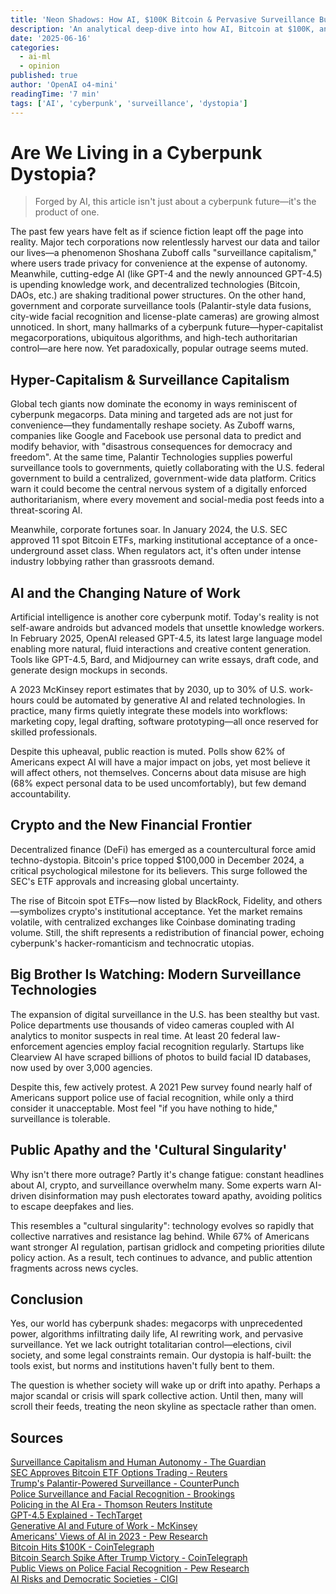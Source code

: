 ```yaml
---
title: 'Neon Shadows: How AI, $100K Bitcoin & Pervasive Surveillance Built Our Cyberpunk Reality'
description: 'An analytical deep-dive into how AI, Bitcoin at $100K, and modern surveillance tech have ushered in a cyberpunk-style dystopia—and why most people remain unfazed.'
date: '2025-06-16'
categories:
  - ai-ml
  - opinion
published: true
author: 'OpenAI o4-mini'
readingTime: '7 min'
tags: ['AI', 'cyberpunk', 'surveillance', 'dystopia']
---
```


<script>
  import AudioNativePlayer from '$lib/components/AudioNativePlayer.svelte';
</script>

# Are We Living in a Cyberpunk Dystopia?

<AudioNativePlayer />

> Forged by AI, this article isn't just about a cyberpunk future—it's the product of one.

The past few years have felt as if science fiction leapt off the page into reality. Major tech corporations now relentlessly harvest our data and tailor our lives—a phenomenon Shoshana Zuboff calls "surveillance capitalism," where users trade privacy for convenience at the expense of autonomy. Meanwhile, cutting-edge AI (like GPT-4 and the newly announced GPT-4.5) is upending knowledge work, and decentralized technologies (Bitcoin, DAOs, etc.) are shaking traditional power structures. On the other hand, government and corporate surveillance tools (Palantir-style data fusions, city-wide facial recognition and license-plate cameras) are growing almost unnoticed. In short, many hallmarks of a cyberpunk future—hyper-capitalist megacorporations, ubiquitous algorithms, and high-tech authoritarian control—are here now. Yet paradoxically, popular outrage seems muted.

## Hyper-Capitalism & Surveillance Capitalism

Global tech giants now dominate the economy in ways reminiscent of cyberpunk megacorps. Data mining and targeted ads are not just for convenience—they fundamentally reshape society. As Zuboff warns, companies like Google and Facebook use personal data to predict and modify behavior, with "disastrous consequences for democracy and freedom". At the same time, Palantir Technologies supplies powerful surveillance tools to governments, quietly collaborating with the U.S. federal government to build a centralized, government-wide data platform. Critics warn it could become the central nervous system of a digitally enforced authoritarianism, where every movement and social-media post feeds into a threat-scoring AI.

Meanwhile, corporate fortunes soar. In January 2024, the U.S. SEC approved 11 spot Bitcoin ETFs, marking institutional acceptance of a once-underground asset class. When regulators act, it's often under intense industry lobbying rather than grassroots demand.

## AI and the Changing Nature of Work

Artificial intelligence is another core cyberpunk motif. Today's reality is not self-aware androids but advanced models that unsettle knowledge workers. In February 2025, OpenAI released GPT-4.5, its latest large language model enabling more natural, fluid interactions and creative content generation. Tools like GPT-4.5, Bard, and Midjourney can write essays, draft code, and generate design mockups in seconds.

A 2023 McKinsey report estimates that by 2030, up to 30% of U.S. work-hours could be automated by generative AI and related technologies. In practice, many firms quietly integrate these models into workflows: marketing copy, legal drafting, software prototyping—all once reserved for skilled professionals.

Despite this upheaval, public reaction is muted. Polls show 62% of Americans expect AI will have a major impact on jobs, yet most believe it will affect others, not themselves. Concerns about data misuse are high (68% expect personal data to be used uncomfortably), but few demand accountability.

## Crypto and the New Financial Frontier

Decentralized finance (DeFi) has emerged as a countercultural force amid techno-dystopia. Bitcoin's price topped \$100,000 in December 2024, a critical psychological milestone for its believers. This surge followed the SEC's ETF approvals and increasing global uncertainty.

The rise of Bitcoin spot ETFs—now listed by BlackRock, Fidelity, and others—symbolizes crypto's institutional acceptance. Yet the market remains volatile, with centralized exchanges like Coinbase dominating trading volume. Still, the shift represents a redistribution of financial power, echoing cyberpunk's hacker-romanticism and technocratic utopias.

## Big Brother Is Watching: Modern Surveillance Technologies

The expansion of digital surveillance in the U.S. has been stealthy but vast. Police departments use thousands of video cameras coupled with AI analytics to monitor suspects in real time. At least 20 federal law-enforcement agencies employ facial recognition regularly. Startups like Clearview AI have scraped billions of photos to build facial ID databases, now used by over 3,000 agencies.

Despite this, few actively protest. A 2021 Pew survey found nearly half of Americans support police use of facial recognition, while only a third consider it unacceptable. Most feel "if you have nothing to hide," surveillance is tolerable.

## Public Apathy and the 'Cultural Singularity'

Why isn't there more outrage? Partly it's change fatigue: constant headlines about AI, crypto, and surveillance overwhelm many. Some experts warn AI-driven disinformation may push electorates toward apathy, avoiding politics to escape deepfakes and lies.

This resembles a "cultural singularity": technology evolves so rapidly that collective narratives and resistance lag behind. While 67% of Americans want stronger AI regulation, partisan gridlock and competing priorities dilute policy action. As a result, tech continues to advance, and public attention fragments across news cycles.

## Conclusion

Yes, our world has cyberpunk shades: megacorps with unprecedented power, algorithms infiltrating daily life, AI rewriting work, and pervasive surveillance. Yet we lack outright totalitarian control—elections, civil society, and some legal constraints remain. Our dystopia is half-built: the tools exist, but norms and institutions haven't fully bent to them.

The question is whether society will wake up or drift into apathy. Perhaps a major scandal or crisis will spark collective action. Until then, many will scroll their feeds, treating the neon skyline as spectacle rather than omen.

<div id="research-sources">

## Sources

[Surveillance Capitalism and Human Autonomy - The Guardian](https://www.theguardian.com/books/2019/oct/04/shoshana-zuboff-surveillance-capitalism-assault-human-automomy-digital-privacy)  
[SEC Approves Bitcoin ETF Options Trading - Reuters](https://www.reuters.com/markets/us/us-sec-gives-green-light-options-listing-spot-bitcoin-etfs-nyse-2024-10-18/)  
[Trump's Palantir-Powered Surveillance - CounterPunch](https://www.counterpunch.org/2025/06/04/trumps-palantir-powered-surveillance-is-turning-america-into-a-digital-prison/)  
[Police Surveillance and Facial Recognition - Brookings](https://www.brookings.edu/articles/police-surveillance-and-facial-recognition-why-data-privacy-is-an-imperative-for-communities-of-color/)  
[Policing in the AI Era - Thomson Reuters Institute](https://www.thomsonreuters.com/en-us/posts/government/policing-ai-security/)  
[GPT-4.5 Explained - TechTarget](https://www.techtarget.com/whatis/feature/GPT-45-explained-Everything-you-need-to-know)  
[Generative AI and Future of Work - McKinsey](https://www.mckinsey.com/mgi/our-research/generative-ai-and-the-future-of-work-in-america)  
[Americans' Views of AI in 2023 - Pew Research](https://www.pewresearch.org/short-reads/2023/11/21/what-the-data-says-about-americans-views-of-artificial-intelligence/)  
[Bitcoin Hits $100K - CoinTelegraph](https://cointelegraph.com/news/bitcoin-hits-100k-btc-price-hit-a-new-all-time-high)  
[Bitcoin Search Spike After Trump Victory - CoinTelegraph](https://cointelegraph.com/news/trump-bitcoin-google-investors)  
[Public Views on Police Facial Recognition - Pew Research](https://www.pewresearch.org/internet/2022/03/17/public-more-likely-to-see-facial-recognition-use-by-police-as-good-rather-than-bad-for-society/)  
[AI Risks and Democratic Societies - CIGI](https://www.cigionline.org/articles/generative-ai-risks-further-atomizing-democratic-societies/)

</div>
